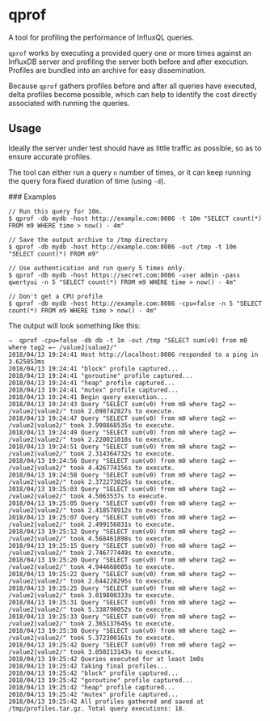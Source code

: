 # qprof

A tool for profiling the performance of InfluxQL queries.

`qprof` works by executing a provided query one or more times against an InfluxDB 
server and profiling the server both before and after execution. Profiles are
bundled into an archive for easy dissemination.

Because `qprof` gathers profiles before and after all queries have executed, 
delta profiles become possible, which can help to identify the cost directly 
associated with running the queries.

## Usage

Ideally the server under test should have as little traffic as possible, so as to
ensure accurate profiles.

The tool can either run a query `n` number of times, or it can keep running the 
query fora fixed duration of time (using `-d`).

### Examples

```
// Run this query for 10m.
$ qprof -db mydb -host http://example.com:8086 -t 10m "SELECT count(*) FROM m9 WHERE time > now() - 4m"
```


```
// Save the output archive to /tmp directory
$ qprof -db mydb -host http://example.com:8086 -out /tmp -t 10m "SELECT count(*) FROM m9"
```

```
// Use authentication and run query 5 times only.
$ qprof -db mydb -host https://secret.com:8086 -user admin -pass qwertyui -n 5 "SELECT count(*) FROM m9 WHERE time > now() - 4m"
```

```
// Don't get a CPU profile
$ qprof -db mydb -host http://example.com:8086 -cpu=false -n 5 "SELECT count(*) FROM m9 WHERE time > now() - 4m"
```

The output will look something like this:

```
⇒  qprof -cpu=false -db db -t 1m -out /tmp "SELECT sum(v0) from m0 where tag2 =~ /value2|value2/"
2018/04/13 19:24:41 Host http://localhost:8086 responded to a ping in 3.625853ms
2018/04/13 19:24:41 "block" profile captured...
2018/04/13 19:24:41 "goroutine" profile captured...
2018/04/13 19:24:41 "heap" profile captured...
2018/04/13 19:24:41 "mutex" profile captured...
2018/04/13 19:24:41 Begin query execution...
2018/04/13 19:24:43 Query "SELECT sum(v0) from m0 where tag2 =~ /value2|value2/" took 2.098742827s to execute.
2018/04/13 19:24:47 Query "SELECT sum(v0) from m0 where tag2 =~ /value2|value2/" took 3.998868535s to execute.
2018/04/13 19:24:49 Query "SELECT sum(v0) from m0 where tag2 =~ /value2|value2/" took 2.220021018s to execute.
2018/04/13 19:24:51 Query "SELECT sum(v0) from m0 where tag2 =~ /value2|value2/" took 2.314364732s to execute.
2018/04/13 19:24:56 Query "SELECT sum(v0) from m0 where tag2 =~ /value2|value2/" took 4.426774156s to execute.
2018/04/13 19:24:58 Query "SELECT sum(v0) from m0 where tag2 =~ /value2|value2/" took 2.372273025s to execute.
2018/04/13 19:25:03 Query "SELECT sum(v0) from m0 where tag2 =~ /value2|value2/" took 4.5063537s to execute.
2018/04/13 19:25:05 Query "SELECT sum(v0) from m0 where tag2 =~ /value2|value2/" took 2.418578912s to execute.
2018/04/13 19:25:07 Query "SELECT sum(v0) from m0 where tag2 =~ /value2|value2/" took 2.499156031s to execute.
2018/04/13 19:25:12 Query "SELECT sum(v0) from m0 where tag2 =~ /value2|value2/" took 4.568461898s to execute.
2018/04/13 19:25:15 Query "SELECT sum(v0) from m0 where tag2 =~ /value2|value2/" took 2.746777449s to execute.
2018/04/13 19:25:20 Query "SELECT sum(v0) from m0 where tag2 =~ /value2|value2/" took 4.944668605s to execute.
2018/04/13 19:25:22 Query "SELECT sum(v0) from m0 where tag2 =~ /value2|value2/" took 2.644228295s to execute.
2018/04/13 19:25:25 Query "SELECT sum(v0) from m0 where tag2 =~ /value2|value2/" took 3.019800333s to execute.
2018/04/13 19:25:31 Query "SELECT sum(v0) from m0 where tag2 =~ /value2|value2/" took 5.338790052s to execute.
2018/04/13 19:25:33 Query "SELECT sum(v0) from m0 where tag2 =~ /value2|value2/" took 2.365137645s to execute.
2018/04/13 19:25:38 Query "SELECT sum(v0) from m0 where tag2 =~ /value2|value2/" took 5.372300161s to execute.
2018/04/13 19:25:42 Query "SELECT sum(v0) from m0 where tag2 =~ /value2|value2/" took 3.050213143s to execute.
2018/04/13 19:25:42 Queries executed for at least 1m0s
2018/04/13 19:25:42 Taking final profiles...
2018/04/13 19:25:42 "block" profile captured...
2018/04/13 19:25:42 "goroutine" profile captured...
2018/04/13 19:25:42 "heap" profile captured...
2018/04/13 19:25:42 "mutex" profile captured...
2018/04/13 19:25:42 All profiles gathered and saved at /tmp/profiles.tar.gz. Total query executions: 18.
```


